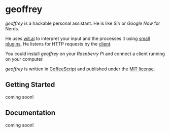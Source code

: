 # geoffrey

*geoffrey* is a hackable personal assistant. He is like *Siri* or *Google Now* for Nerds.

He uses [wit.ai](https://wit.ai) to interpret your input and the processes it using [small plugins](https://github.com/derhuerst/.geoffrey). He listens for HTTP requests by the [client](https://github.com/derhuerst/geoffrey-client).

You could install *geoffrey* on your *Raspberry Pi* and connect a client running on your computer.

*geoffrey* is written in [CoffeeScript](http://coffeescript.org) and published under the [MIT license](./blob/master/LICENSE.md).

## Getting Started

coming soon!

## Documentation

coming soon!